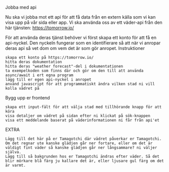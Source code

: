 Jobba med api

Nu ska vi jobba mot ett api för att få data från en extern källa som vi kan visa upp på vår sida eller app. Vi ska använda oss av ett väder-api från den här tjänsten: https://tomorrow.io/

För att använda deras tjänst behöver vi först skapa ett konto för att få en api-nyckel. Den nyckeln fungerar som en identifierare så att när vi anropar deras api så vet dom om vem det är som gör anropet.
Instruktioner

    skapa ett konto på https://tomorrow.io/
    hitta deras dokumentation
    hitta deras "weather forecast"-del i dokumentationen
    ta exempelkoden som finns där och gör om den till att använda async/await i ert egna program
    lägg till er egen api-nyckel i anropet
    använd javascript för att programmatiskt ändra vilken stad ni vill kolla vädret på

Bygg upp er frontend

    skapa ett input-fält för att välja stad med tillhörande knapp för att köra
    visa detaljer om vädret på sidan efter ni klickat på sök-knappen
    visa ett meddelande baserat på väderinformationen ni får från api'et

EXTRA

    Lägg till det här på er Tamagotchi där vädret påverkar er Tamagotchi. Om det regnar ute kanske glädjen går ner fortare, eller om det är väldigt fint väder så kanske glädjen går ner långsammare? ni väljer själva.
    Lägg till så bakgrunden hos er Tamagotchi ändras efter väder. Så det blir mörkare blå färg ju kallare det är, eller ljusare gul färg om det är varmt.
